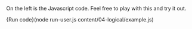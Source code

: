 On the left is the Javascript code. Feel free to play with this and try it out.

{Run code}(node run-user.js content/04-logical/example.js)
